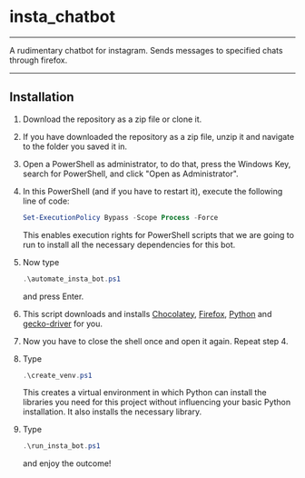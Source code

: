 # insta_chatbot

---

A rudimentary chatbot for instagram. Sends messages to specified chats through firefox.

---

## Installation
1. Download the repository as a zip file or clone it.

2. If you have downloaded the repository as a zip file, unzip it and navigate to the folder you saved it in.

3. Open a PowerShell as administrator, to do that, press the Windows Key, search for PowerShell, and click "Open as Administrator".

4. In this PowerShell (and if you have to restart it), execute the following line of code:
    ```powershell
    Set-ExecutionPolicy Bypass -Scope Process -Force
    ```
   This enables execution rights for PowerShell scripts that we are going to run to install all the necessary dependencies for this bot.
5. Now type
    ```powershell
    .\automate_insta_bot.ps1
    ```
    and press Enter.
6. This script downloads and installs [Chocolatey](https://chocolatey.org/), [Firefox](https://www.mozilla.org/en-US/firefox/windows/), [Python](https://www.python.org/) and [gecko-driver](https://github.com/mozilla/geckodriver) for you.
7. Now you have to close the shell once and open it again. Repeat step 4.
8. Type 
    ```powershell
    .\create_venv.ps1
    ```
    This creates a virtual environment in which Python can install the libraries you need for this project without influencing your basic Python installation.
    It also installs the necessary library.
9. Type
    ```powershell
    .\run_insta_bot.ps1
    ```
    and enjoy the outcome!
